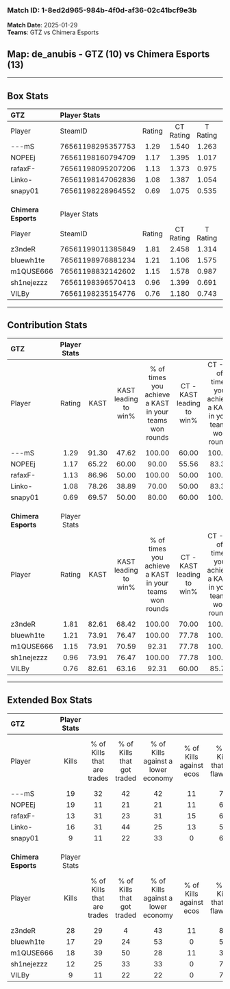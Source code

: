 ### Match ID: 1-8ed2d965-984b-4f0d-af36-02c41bcf9e3b  
**Match Date**: 2025-01-29  
**Teams**: GTZ vs Chimera Esports  

## **Map**: de_anubis - GTZ (10) vs Chimera Esports (13)  
---  

## Box Stats  

| **GTZ**             | Player Stats      |        |           |          |       |       |       |         |        |      |     |
| :- | :- | :-: | :-: | :-: | :-: | :-: | :-: | :-: | :-: | :-: | :-: |
| Player              | SteamID           | Rating | CT Rating | T Rating | KAST  |  ADR  | Kills | Assists | Deaths | K/D  | HS% |
| ---mS               | 76561198295357753 |  1.29  |   1.540   |  1.263   | 91.30 | 78.7  |  19   |    3    |   18   | 1.06 | 52  |
| NOPEEj              | 76561198160794709 |  1.17  |   1.395   |  1.017   | 65.22 | 79.9  |  19   |    2    |   15   | 1.27 | 42  |
| rafaxF-             | 76561198095207206 |  1.13  |   1.373   |  0.975   | 86.96 | 85.6  |  13   |   10    |   16   | 0.81 | 46  |
| Linko-              | 76561198147062836 |  1.08  |   1.387   |  1.054   | 78.26 | 81.2  |  16   |    7    |   19   | 0.84 | 62  |
| snapy01             | 76561198228964552 |  0.69  |   1.075   |  0.535   | 69.57 | 44.1  |   9   |    2    |   16   | 0.56 | 77  |
|                     |                   |        |           |          |       |       |       |         |        |      |     |
|                     |                   |        |           |          |       |       |       |         |        |      |     |
|                     |                   |        |           |          |       |       |       |         |        |      |     |
| **Chimera Esports** | Player Stats      |        |           |          |       |       |       |         |        |      |     |
| Player              | SteamID           | Rating | CT Rating | T Rating | KAST  |  ADR  | Kills | Assists | Deaths | K/D  | HS% |
| z3ndeR              | 76561199011385849 |  1.81  |   2.458   |  1.314   | 82.61 | 101.7 |  28   |    1    |   10   | 2.80 | 32  |
| bluewh1te           | 76561198976881234 |  1.21  |   1.106   |  1.575   | 73.91 | 85.0  |  17   |   11    |   15   | 1.13 | 52  |
| m1QUSE666           | 76561198832142602 |  1.15  |   1.578   |  0.987   | 73.91 | 95.1  |  18   |    8    |   20   | 0.90 | 50  |
| sh1nejezzz          | 76561198396570413 |  0.96  |   1.399   |  0.691   | 73.91 | 61.3  |  12   |    8    |   14   | 0.86 | 83  |
| VILBy               | 76561198235154776 |  0.76  |   1.180   |  0.743   | 82.61 | 40.4  |   9   |    6    |   17   | 0.53 | 22  |
---  

## Contribution Stats  

| **GTZ**             | Player Stats |       |                      |                                                        |                           |                                                             |                          |                                                            |
| :- | :-: | :-: | :-: | :-: | :-: | :-: | :-: | :-: |
| Player              |    Rating    | KAST  | KAST leading to win% | % of times you achieve a KAST in your teams won rounds | CT - KAST leading to win% | CT - % of times you achieve a KAST in your teams won rounds | T - KAST leading to win% | T - % of times you achieve a KAST in your teams won rounds |
| ---mS               |     1.29     | 91.30 |        47.62         |                         100.00                         |           60.00           |                           100.00                            |          36.36           |                           100.00                           |
| NOPEEj              |     1.17     | 65.22 |        60.00         |                         90.00                          |           55.56           |                            83.33                            |          66.67           |                           100.00                           |
| rafaxF-             |     1.13     | 86.96 |        50.00         |                         100.00                         |           50.00           |                           100.00                            |          50.00           |                           100.00                           |
| Linko-              |     1.08     | 78.26 |        38.89         |                         70.00                          |           50.00           |                            83.33                            |          25.00           |                           50.00                            |
| snapy01             |     0.69     | 69.57 |        50.00         |                         80.00                          |           60.00           |                           100.00                            |          33.33           |                           50.00                            |
|                     |              |       |                      |                                                        |                           |                                                             |                          |                                                            |
|                     |              |       |                      |                                                        |                           |                                                             |                          |                                                            |
|                     |              |       |                      |                                                        |                           |                                                             |                          |                                                            |
| **Chimera Esports** | Player Stats |       |                      |                                                        |                           |                                                             |                          |                                                            |
| Player              |    Rating    | KAST  | KAST leading to win% | % of times you achieve a KAST in your teams won rounds | CT - KAST leading to win% | CT - % of times you achieve a KAST in your teams won rounds | T - KAST leading to win% | T - % of times you achieve a KAST in your teams won rounds |
| z3ndeR              |     1.81     | 82.61 |        68.42         |                         100.00                         |           70.00           |                           100.00                            |          66.67           |                           100.00                           |
| bluewh1te           |     1.21     | 73.91 |        76.47         |                         100.00                         |           77.78           |                           100.00                            |          75.00           |                           100.00                           |
| m1QUSE666           |     1.15     | 73.91 |        70.59         |                         92.31                          |           77.78           |                           100.00                            |          62.50           |                           83.33                            |
| sh1nejezzz          |     0.96     | 73.91 |        76.47         |                         100.00                         |           77.78           |                           100.00                            |          75.00           |                           100.00                           |
| VILBy               |     0.76     | 82.61 |        63.16         |                         92.31                          |           60.00           |                            85.71                            |          66.67           |                           100.00                           |
---  

## Extended Box Stats  

| **GTZ**             | Player Stats |                            |                            |                                    |                         |                              |                                 |        |                             |                                     |                          |                               |                            |
| :- | :-: | :-: | :-: | :-: | :-: | :-: | :-: | :-: | :-: | :-: | :-: | :-: | :-: |
| Player              |    Kills     | % of Kills that are trades | % of Kills that got traded | % of Kills against a lower economy | % of Kills against ecos | % of Kills that are flawless | % of Kills that are close duels | Deaths | % of Deaths that get traded | % of Deaths against a lower economy | % of Deaths against ecos | % of Deaths that are flawless | % of Deaths that are close |
| ---mS               |      19      |             32             |             42             |                 42                 |           11            |              74              |                5                |   18   |             28              |                 22                  |            6             |              67               |             0              |
| NOPEEj              |      19      |             11             |             21             |                 21                 |           11            |              63              |                0                |   15   |             13              |                 20                  |            0             |              60               |             0              |
| rafaxF-             |      13      |             31             |             23             |                 31                 |           15            |              62              |                0                |   16   |             13              |                 19                  |            6             |              69               |             13             |
| Linko-              |      16      |             31             |             44             |                 25                 |           13            |              56              |                6                |   19   |             32              |                 26                  |            11            |              63               |             11             |
| snapy01             |      9       |             11             |             22             |                 33                 |            0            |              67              |                0                |   16   |             31              |                 13                  |            0             |              69               |             0              |
|                     |              |                            |                            |                                    |                         |                              |                                 |        |                             |                                     |                          |                               |                            |
|                     |              |                            |                            |                                    |                         |                              |                                 |        |                             |                                     |                          |                               |                            |
|                     |              |                            |                            |                                    |                         |                              |                                 |        |                             |                                     |                          |                               |                            |
| **Chimera Esports** | Player Stats |                            |                            |                                    |                         |                              |                                 |        |                             |                                     |                          |                               |                            |
| Player              |    Kills     | % of Kills that are trades | % of Kills that got traded | % of Kills against a lower economy | % of Kills against ecos | % of Kills that are flawless | % of Kills that are close duels | Deaths | % of Deaths that get traded | % of Deaths against a lower economy | % of Deaths against ecos | % of Deaths that are flawless | % of Deaths that are close |
| z3ndeR              |      28      |             29             |             4              |                 43                 |           11            |              86              |                4                |   10   |             20              |                 20                  |            0             |              60               |             0              |
| bluewh1te           |      17      |             29             |             24             |                 53                 |            0            |              53              |               12                |   15   |             40              |                 27                  |            0             |              60               |             7              |
| m1QUSE666           |      18      |             39             |             50             |                 28                 |           11            |              33              |                6                |   20   |             25              |                 30                  |            5             |              60               |             5              |
| sh1nejezzz          |      12      |             25             |             33             |                 33                 |            0            |              75              |                0                |   14   |             21              |                 21                  |            0             |              71               |             0              |
| VILBy               |      9       |             11             |             22             |                 22                 |            0            |              78              |                0                |   17   |             47              |                 24                  |            6             |              71               |             0              |
